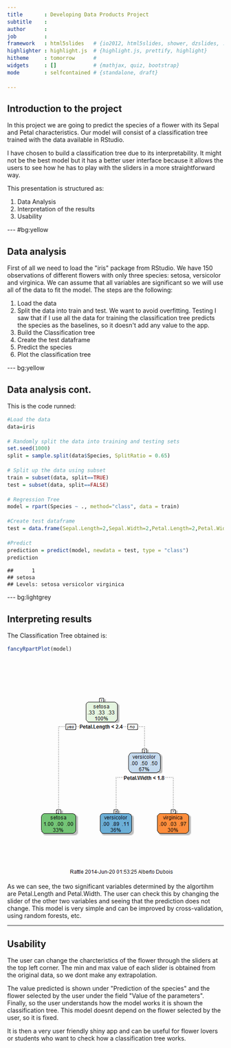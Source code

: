 ```yaml
---
title       : Developing Data Products Project
subtitle    : 
author      : 
job         : 
framework   : html5slides   # {io2012, html5slides, shower, dzslides, ...}
highlighter : highlight.js  # {highlight.js, prettify, highlight}
hitheme     : tomorrow      # 
widgets     : []            # {mathjax, quiz, bootstrap}
mode        : selfcontained # {standalone, draft}

---
```


## Introduction to the project
In this project we are going to predict the species of a flower with its Sepal and Petal characteristics. Our model will consist of a classification tree trained with the data available in RStudio. 

I have chosen to build a classification tree due to its interpretability. It might not be the best model but it has a better user interface because it allows the users to see how he has to play with the sliders in a more straightforward way.

This presentation is structured as:

1. Data Analysis
2. Interpretation of the results
3. Usability

--- #bg:yellow

## Data analysis

First of all we need to load the "iris" package from RStudio. We have 150 observations of different flowers with only three species: setosa, versicolor and virginica.
We can assume that all variables are significant so we will use all of the data to fit the model. The steps are the following:

1. Load the data
2. Split the data into train and test. We want to avoid overfitting. Testing I saw that if I use all the data for training the classification tree predicts the species as the baselines, so it doesn't add any value to the app.
3. Build the Classification tree
4. Create the test dataframe
5. Predict the species
6. Plot the classification tree


--- bg:yellow

## Data analysis cont.
This is the code runned:



```r
#Load the data
data=iris

# Randomly split the data into training and testing sets
set.seed(1000)
split = sample.split(data$Species, SplitRatio = 0.65)

# Split up the data using subset
train = subset(data, split==TRUE)
test = subset(data, split==FALSE)

# Regression Tree
model = rpart(Species ~ ., method="class", data = train)

#Create test dataframe
test = data.frame(Sepal.Length=2,Sepal.Width=2,Petal.Length=2,Petal.Width=2)

#Predict
prediction = predict(model, newdata = test, type = "class")
prediction
```

```
##      1 
## setosa 
## Levels: setosa versicolor virginica
```

--- bg:lightgrey

## Interpreting results
The Classification Tree obtained is:

```r
fancyRpartPlot(model)
```

![plot of chunk unnamed-chunk-2](assets/fig/unnamed-chunk-2.png) 

As we can see, the two significant variables determined by the algortihm are Petal.Length and Petal.Width. The user can check this by changing the slider of the other two variables and seeing that the prediction does not change. This model is very simple and can be improved by cross-validation, using random forests, etc.

---

## Usability
The user can change the charcteristics of the flower through the sliders at the top left corner. The min and max value of each slider is obtained from the original data, so we dont make any extrapolation.

The value predicted is shown under "Prediction of the species" and the flower selected by the user under the field "Value of the parameters". Finally, so the user understands how the model works it is shown the classification tree. This model doesnt depend on the flower selected by the user, so it is fixed.

It is then a very user friendly shiny app and can be useful for flower lovers or students who want to check how a classification tree works.
